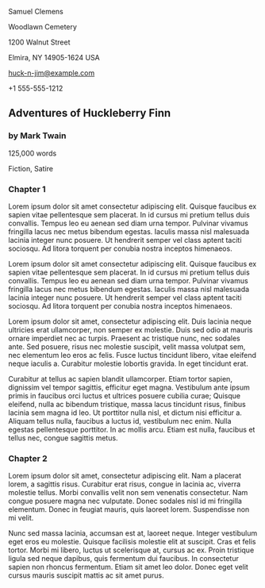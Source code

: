 <!--
Template: long-form story - novellette, novella, novel, etc.
-->

<style>
    /*
    @import url("https://toddwarner.io/pub/css/manuscript-css/manuscript.css");
    */
    @import url("../../manuscript.css");
    :root {
        --m-marginalia: "Clemens / Huck Finn / " counter(page);
    }
</style>

<div id="vpage">
<article id="manuscript" class="long">




[comment]: / "-------------------------- TITLE PAGE --------------------------"




<div class="m-page-header">                 <!-- page header (contact info) -->
<div class="m-contact">


Samuel Clemens

Woodlawn Cemetery

1200 Walnut Street

Elmira, NY 14905-1624 USA

huck-n-jim@example.com

+1 555-555-1212


</div>
</div> <!-- end m-page-header -->

<div class="m-title-header"> <!-- title header (title, byline, story facts) -->


# Adventures of Huckleberry Finn

### by Mark Twain


<div class="m-facts">


125,000 words

Fiction, Satire


</div>
</div> <!-- end m-title-header -->




[comment]: / "---------------------- CHAPTER & SCENES ------------------------"




<section class="m-chapter">
<div class="m-title-header">

# Chapter 1

</div>




<section class="m-scene">


Lorem ipsum dolor sit amet consectetur adipiscing elit. Quisque faucibus ex
sapien vitae pellentesque sem placerat. In id cursus mi pretium tellus duis
convallis. Tempus leo eu aenean sed diam urna tempor. Pulvinar vivamus
fringilla lacus nec metus bibendum egestas. Iaculis massa nisl malesuada
lacinia integer nunc posuere. Ut hendrerit semper vel class aptent taciti
sociosqu. Ad litora torquent per conubia nostra inceptos himenaeos.

Lorem ipsum dolor sit amet consectetur adipiscing elit. Quisque faucibus ex
sapien vitae pellentesque sem placerat. In id cursus mi pretium tellus duis
convallis. Tempus leo eu aenean sed diam urna tempor. Pulvinar vivamus
fringilla lacus nec metus bibendum egestas. Iaculis massa nisl malesuada
lacinia integer nunc posuere. Ut hendrerit semper vel class aptent taciti
sociosqu. Ad litora torquent per conubia nostra inceptos himenaeos.


</section> <!-- end scene -->
<section class="m-scene">


Lorem ipsum dolor sit amet, consectetur adipiscing elit. Duis lacinia neque
ultricies erat ullamcorper, non semper ex molestie. Duis sed odio at mauris
ornare imperdiet nec ac turpis. Praesent ac tristique nunc, nec sodales ante.
Sed posuere, risus nec molestie suscipit, velit massa volutpat sem, nec
elementum leo eros ac felis. Fusce luctus tincidunt libero, vitae eleifend
neque iaculis a. Curabitur molestie lobortis gravida. In eget tincidunt erat.

Curabitur at tellus ac sapien blandit ullamcorper. Etiam tortor sapien,
dignissim vel tempor sagittis, efficitur eget magna. Vestibulum ante ipsum
primis in faucibus orci luctus et ultrices posuere cubilia curae; Quisque
eleifend, nulla ac bibendum tristique, massa lacus tincidunt risus, finibus
lacinia sem magna id leo. Ut porttitor nulla nisl, et dictum nisi efficitur a.
Aliquam tellus nulla, faucibus a luctus id, vestibulum nec enim. Nulla egestas
pellentesque porttitor. In ac mollis arcu. Etiam est nulla, faucibus et tellus
nec, congue sagittis metus.


</section> <!-- end scene -->
</section> <!-- end chapter -->




[comment]: / "---------------------- CHAPTER & SCENES ------------------------"




<section class="m-chapter">
<div class="m-title-header">

# Chapter 2

</div>
<section class="m-scene">


Lorem ipsum dolor sit amet, consectetur adipiscing elit. Nam a placerat lorem,
a sagittis risus. Curabitur erat risus, congue in lacinia ac, viverra molestie
tellus. Morbi convallis velit non sem venenatis consectetur. Nam congue posuere
magna nec vulputate. Donec sodales nisl id mi fringilla elementum. Donec in
feugiat mauris, quis laoreet lorem. Suspendisse non mi velit.

Nunc sed massa lacinia, accumsan est at, laoreet neque. Integer vestibulum eget
eros eu molestie. Quisque facilisis molestie elit at suscipit. Cras et felis
tortor. Morbi mi libero, luctus ut scelerisque at, cursus ac ex. Proin
tristique ligula sed neque dapibus, quis fermentum dui faucibus. In consectetur
sapien non rhoncus fermentum. Etiam sit amet leo dolor. Donec eget velit cursus
mauris suscipit mattis ac sit amet purus.


</section> <!-- end scene -->
</section> <!-- end chapter -->


</article></div> <!-- ----------------------------- end of manuscript ---- -->

